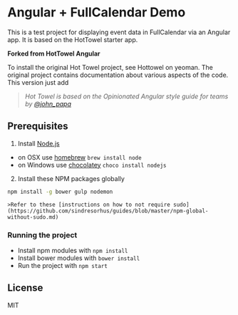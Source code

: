 # Angular + FullCalendar Demo

This is a test project for displaying event data in FullCalendar via an Angular app. It is based
on the HotTowel starter app.


**Forked from HotTowel Angular**

To install the original Hot Towel project, see Hottowel on yeoman. The original project contains
documentation about various aspects of the code. This version just add 

>*Hot Towel is based on the Opinionated Angular style guide for teams by [@john_papa](//twitter.com/john_papa)*


## Prerequisites

1. Install [Node.js](http://nodejs.org)
 - on OSX use [homebrew](http://brew.sh) `brew install node`
 - on Windows use [chocolatey](https://chocolatey.org/) `choco install nodejs`

2. Install these NPM packages globally

```bash
npm install -g bower gulp nodemon
```

    >Refer to these [instructions on how to not require sudo](https://github.com/sindresorhus/guides/blob/master/npm-global-without-sudo.md)



### Running the project
 - Install npm modules with `npm install`
 - Install bower modules with `bower install`
 - Run the project with `npm start`


## License

MIT
